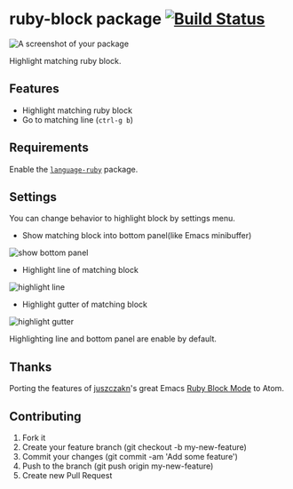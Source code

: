 # ruby-block package [![Build Status](https://travis-ci.org/hmatsuda/ruby-block.svg?branch=master)](https://travis-ci.org/hmatsuda/ruby-block)

![A screenshot of your package](http://cl.ly/image/194216251H3v/ruby-block.gif)

Highlight matching ruby block.

## Features
- Highlight matching ruby block
- Go to matching line (`ctrl-g b`)

## Requirements
Enable the [`language-ruby`](https://atom.io/packages/language-ruby) package.

## Settings
You can change behavior to highlight block by settings menu.
  
- Show matching block into bottom panel(like Emacs minibuffer)

![show bottom panel](http://cl.ly/image/0d081N2t2p0f/Image%202015-01-16%20at%201.05.32%20%E5%8D%88%E5%89%8D.png)

- Highlight line of matching block

![highlight line](http://cl.ly/image/1v3N0F1R3B15/test_rb_-__Users_hakutoitoi__atom_packages_ruby-block_-_Atom.png)

- Highlight gutter of matching block

![highlight gutter](http://cl.ly/image/1x0g1e291k0v/Image%202015-01-16%20at%201.03.15%20%E5%8D%88%E5%89%8D.png)

Highlighting line and bottom panel are enable by default.

## Thanks
Porting the features of [juszczakn](https://github.com/juszczakn)'s great Emacs [Ruby Block Mode](https://github.com/juszczakn/ruby-block) to Atom.

## Contributing
1. Fork it
2. Create your feature branch (git checkout -b my-new-feature)
3. Commit your changes (git commit -am 'Add some feature')
4. Push to the branch (git push origin my-new-feature)
5. Create new Pull Request
